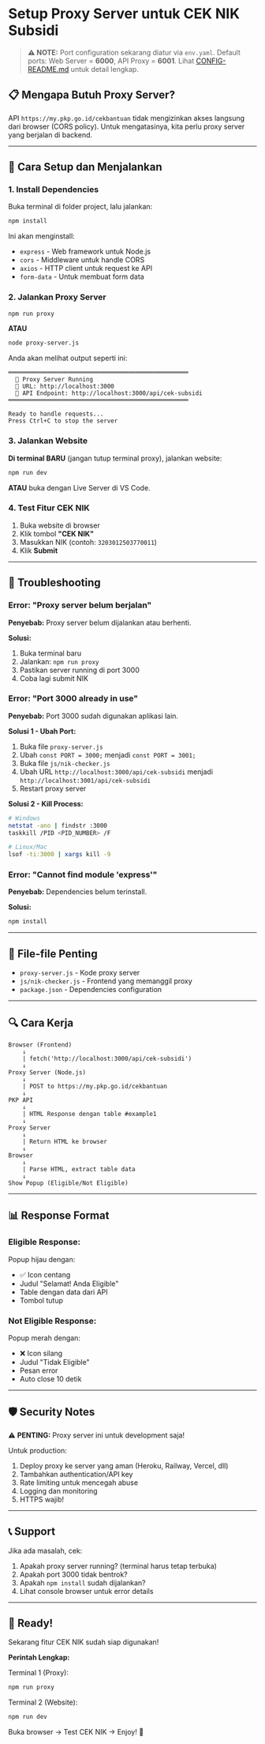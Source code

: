# Setup Proxy Server untuk CEK NIK Subsidi

> **⚠️ NOTE:** Port configuration sekarang diatur via `env.yaml`.
> Default ports: Web Server = **6000**, API Proxy = **6001**.
> Lihat [CONFIG-README.md](CONFIG-README.md) untuk detail lengkap.

## 📋 Mengapa Butuh Proxy Server?

API `https://my.pkp.go.id/cekbantuan` tidak mengizinkan akses langsung dari browser (CORS policy). Untuk mengatasinya, kita perlu proxy server yang berjalan di backend.

---

## 🚀 Cara Setup dan Menjalankan

### 1. Install Dependencies

Buka terminal di folder project, lalu jalankan:

```bash
npm install
```

Ini akan menginstall:
- `express` - Web framework untuk Node.js
- `cors` - Middleware untuk handle CORS
- `axios` - HTTP client untuk request ke API
- `form-data` - Untuk membuat form data

### 2. Jalankan Proxy Server

```bash
npm run proxy
```

**ATAU**

```bash
node proxy-server.js
```

Anda akan melihat output seperti ini:

```
═══════════════════════════════════════════════════
  🚀 Proxy Server Running
  📍 URL: http://localhost:3000
  🔧 API Endpoint: http://localhost:3000/api/cek-subsidi
═══════════════════════════════════════════════════

Ready to handle requests...
Press Ctrl+C to stop the server
```

### 3. Jalankan Website

**Di terminal BARU** (jangan tutup terminal proxy), jalankan website:

```bash
npm run dev
```

**ATAU** buka dengan Live Server di VS Code.

### 4. Test Fitur CEK NIK

1. Buka website di browser
2. Klik tombol **"CEK NIK"**
3. Masukkan NIK (contoh: `3203012503770011`)
4. Klik **Submit**

---

## 🔧 Troubleshooting

### Error: "Proxy server belum berjalan"

**Penyebab:** Proxy server belum dijalankan atau berhenti.

**Solusi:**
1. Buka terminal baru
2. Jalankan: `npm run proxy`
3. Pastikan server running di port 3000
4. Coba lagi submit NIK

### Error: "Port 3000 already in use"

**Penyebab:** Port 3000 sudah digunakan aplikasi lain.

**Solusi 1 - Ubah Port:**
1. Buka file `proxy-server.js`
2. Ubah `const PORT = 3000;` menjadi `const PORT = 3001;`
3. Buka file `js/nik-checker.js`
4. Ubah URL `http://localhost:3000/api/cek-subsidi` menjadi `http://localhost:3001/api/cek-subsidi`
5. Restart proxy server

**Solusi 2 - Kill Process:**
```bash
# Windows
netstat -ano | findstr :3000
taskkill /PID <PID_NUMBER> /F

# Linux/Mac
lsof -ti:3000 | xargs kill -9
```

### Error: "Cannot find module 'express'"

**Penyebab:** Dependencies belum terinstall.

**Solusi:**
```bash
npm install
```

---

## 📁 File-file Penting

- `proxy-server.js` - Kode proxy server
- `js/nik-checker.js` - Frontend yang memanggil proxy
- `package.json` - Dependencies configuration

---

## 🔍 Cara Kerja

```
Browser (Frontend)
    ↓
    | fetch('http://localhost:3000/api/cek-subsidi')
    ↓
Proxy Server (Node.js)
    ↓
    | POST to https://my.pkp.go.id/cekbantuan
    ↓
PKP API
    ↓
    | HTML Response dengan table #example1
    ↓
Proxy Server
    ↓
    | Return HTML ke browser
    ↓
Browser
    ↓
    | Parse HTML, extract table data
    ↓
Show Popup (Eligible/Not Eligible)
```

---

## 📊 Response Format

### Eligible Response:
Popup hijau dengan:
- ✅ Icon centang
- Judul "Selamat! Anda Eligible"
- Table dengan data dari API
- Tombol tutup

### Not Eligible Response:
Popup merah dengan:
- ❌ Icon silang
- Judul "Tidak Eligible"
- Pesan error
- Auto close 10 detik

---

## 🛡️ Security Notes

⚠️ **PENTING:** Proxy server ini untuk development saja!

Untuk production:
1. Deploy proxy ke server yang aman (Heroku, Railway, Vercel, dll)
2. Tambahkan authentication/API key
3. Rate limiting untuk mencegah abuse
4. Logging dan monitoring
5. HTTPS wajib!

---

## 📞 Support

Jika ada masalah, cek:
1. Apakah proxy server running? (terminal harus tetap terbuka)
2. Apakah port 3000 tidak bentrok?
3. Apakah `npm install` sudah dijalankan?
4. Lihat console browser untuk error details

---

## 🎉 Ready!

Sekarang fitur CEK NIK sudah siap digunakan!

**Perintah Lengkap:**

Terminal 1 (Proxy):
```bash
npm run proxy
```

Terminal 2 (Website):
```bash
npm run dev
```

Buka browser → Test CEK NIK → Enjoy! 🚀
